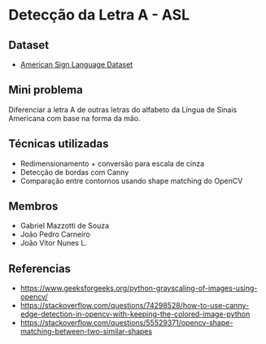 # Detecção da Letra A - ASL

## Dataset
- [American Sign Language Dataset](https://www.kaggle.com/datasets/ayuraj/asl-dataset)

## Mini problema
Diferenciar a letra A de outras letras do alfabeto da Língua de Sinais Americana com base na forma da mão.

## Técnicas utilizadas
- Redimensionamento + conversão para escala de cinza
- Detecção de bordas com Canny
- Comparação entre contornos usando shape matching do OpenCV

## Membros
- Gabriel Mazzotti de Souza
- João Pedro Carneiro
- João Vitor Nunes L.

## Referencias
- https://www.geeksforgeeks.org/python-grayscaling-of-images-using-opencv/
- https://stackoverflow.com/questions/74298528/how-to-use-canny-edge-detection-in-opencv-with-keeping-the-colored-image-python
- https://stackoverflow.com/questions/55529371/opencv-shape-matching-between-two-similar-shapes